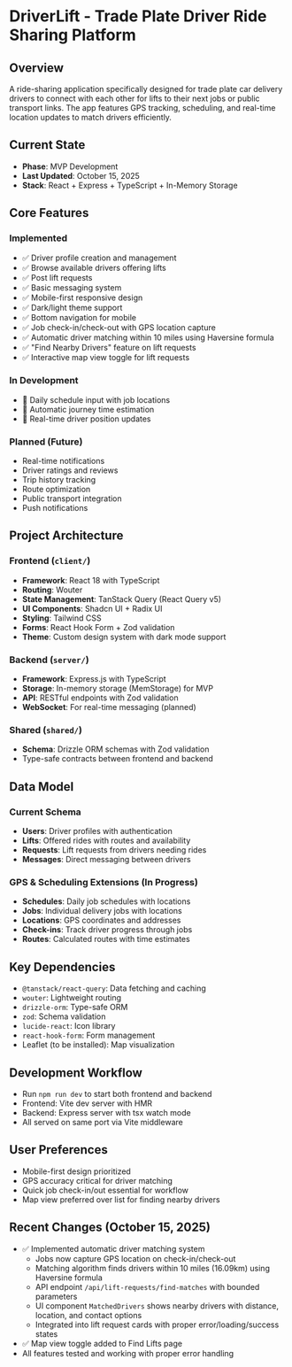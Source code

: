 # DriverLift - Trade Plate Driver Ride Sharing Platform

## Overview
A ride-sharing application specifically designed for trade plate car delivery drivers to connect with each other for lifts to their next jobs or public transport links. The app features GPS tracking, scheduling, and real-time location updates to match drivers efficiently.

## Current State
- **Phase**: MVP Development
- **Last Updated**: October 15, 2025
- **Stack**: React + Express + TypeScript + In-Memory Storage

## Core Features

### Implemented
- ✅ Driver profile creation and management
- ✅ Browse available drivers offering lifts
- ✅ Post lift requests
- ✅ Basic messaging system
- ✅ Mobile-first responsive design
- ✅ Dark/light theme support
- ✅ Bottom navigation for mobile
- ✅ Job check-in/check-out with GPS location capture
- ✅ Automatic driver matching within 10 miles using Haversine formula
- ✅ "Find Nearby Drivers" feature on lift requests
- ✅ Interactive map view toggle for lift requests

### In Development
- 🔄 Daily schedule input with job locations
- 🔄 Automatic journey time estimation
- 🔄 Real-time driver position updates

### Planned (Future)
- Real-time notifications
- Driver ratings and reviews
- Trip history tracking
- Route optimization
- Public transport integration
- Push notifications

## Project Architecture

### Frontend (`client/`)
- **Framework**: React 18 with TypeScript
- **Routing**: Wouter
- **State Management**: TanStack Query (React Query v5)
- **UI Components**: Shadcn UI + Radix UI
- **Styling**: Tailwind CSS
- **Forms**: React Hook Form + Zod validation
- **Theme**: Custom design system with dark mode support

### Backend (`server/`)
- **Framework**: Express.js with TypeScript
- **Storage**: In-memory storage (MemStorage) for MVP
- **API**: RESTful endpoints with Zod validation
- **WebSocket**: For real-time messaging (planned)

### Shared (`shared/`)
- **Schema**: Drizzle ORM schemas with Zod validation
- Type-safe contracts between frontend and backend

## Data Model

### Current Schema
- **Users**: Driver profiles with authentication
- **Lifts**: Offered rides with routes and availability
- **Requests**: Lift requests from drivers needing rides
- **Messages**: Direct messaging between drivers

### GPS & Scheduling Extensions (In Progress)
- **Schedules**: Daily job schedules with locations
- **Jobs**: Individual delivery jobs with locations
- **Locations**: GPS coordinates and addresses
- **Check-ins**: Track driver progress through jobs
- **Routes**: Calculated routes with time estimates

## Key Dependencies
- `@tanstack/react-query`: Data fetching and caching
- `wouter`: Lightweight routing
- `drizzle-orm`: Type-safe ORM
- `zod`: Schema validation
- `lucide-react`: Icon library
- `react-hook-form`: Form management
- Leaflet (to be installed): Map visualization

## Development Workflow
- Run `npm run dev` to start both frontend and backend
- Frontend: Vite dev server with HMR
- Backend: Express server with tsx watch mode
- All served on same port via Vite middleware

## User Preferences
- Mobile-first design prioritized
- GPS accuracy critical for driver matching
- Quick job check-in/out essential for workflow
- Map view preferred over list for finding nearby drivers

## Recent Changes (October 15, 2025)
- ✅ Implemented automatic driver matching system
  - Jobs now capture GPS location on check-in/check-out
  - Matching algorithm finds drivers within 10 miles (16.09km) using Haversine formula
  - API endpoint `/api/lift-requests/find-matches` with bounded parameters
  - UI component `MatchedDrivers` shows nearby drivers with distance, location, and contact options
  - Integrated into lift request cards with proper error/loading/success states
- ✅ Map view toggle added to Find Lifts page
- All features tested and working with proper error handling
